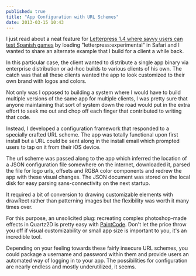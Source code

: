 ```yaml
---
published: true
title: "App Configuration with URL Schemes"
date: 2013-03-15 10:43
---
```

I just read about a neat feature for [Letterpress 1.4 where savvy users can test Spanish games](http://www.atebits.com/letterpress/experimental/) by loading "letterpress:experimental" in Safari and I wanted to share an alternate example that I build for a client a while back.

In this particular case, the client wanted to distribute a single app binary via enterprise distribution or ad-hoc builds to various clients of his own. The catch was that all these clients wanted the app to look customized to their own brand with logos and colors.

Not only was I opposed to building a system where I would have to build multiple versions of the same app for multiple clients, I was pretty sure that anyone maintaining that sort of system down the road would put in the extra effort to seek me out and chop off each finger that contributed to writing that code.

Instead, I developed a configuration framework that responded to a specially crafted URL scheme. The app was totally functional upon first install but a URL could be sent along in the install email which prompted users to tap on it from their iOS device.

The url scheme was passed along to the app which inferred the location of a JSON configuration file somewhere on the internet, downloaded it, parsed the file for logo urls, offsets and RGBA color components and redrew the app with these visual changes. The JSON document was stored on the local disk for easy parsing sans-connectivity on the next startup.

It required a bit of conversion to drawing customizable elements with drawRect rather than patterning images but the flexibility was worth it many times over.

For this purpose, an unsolicited plug: recreating complex photoshop-made effects in Quartz2D is pretty easy with [PaintCode](https://itunes.apple.com/us/app/paintcode/id507897570?mt=12). Don't let the price throw you off if visual customizability or small app size is important to you, it's an incredible tool.

Depending on your feeling towards these fairly insecure URL schemes, you could package a username and password within them and provide users an automated way of logging in to your app. The possibilities for configuration are nearly endless and mostly underutilized, it seems.